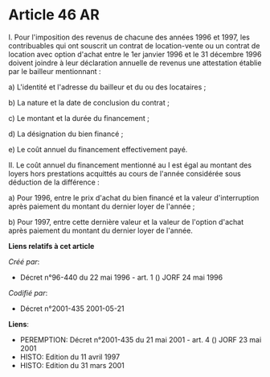 # Article 46 AR

I. Pour l'imposition des revenus de chacune des années 1996 et 1997, les contribuables qui ont souscrit un contrat de
location-vente ou un contrat de location avec option d'achat entre le 1er janvier 1996 et le 31 décembre 1996 doivent joindre
à leur déclaration annuelle de revenus une attestation établie par le bailleur mentionnant :

a) L'identité et l'adresse du bailleur et du ou des locataires ;

b) La nature et la date de conclusion du contrat ;

c) Le montant et la durée du financement ;

d) La désignation du bien financé ;

e) Le coût annuel du financement effectivement payé.

II. Le coût annuel du financement mentionné au I est égal au montant des loyers hors prestations acquittés au cours de
l'année considérée sous déduction de la différence :

a) Pour 1996, entre le prix d'achat du bien financé et la valeur d'interruption après paiement du montant du dernier loyer de
l'année ;

b) Pour 1997, entre cette dernière valeur et la valeur de l'option d'achat après paiement du montant du dernier loyer de
l'année.

**Liens relatifs à cet article**

_Créé par_:

  - Décret n°96-440 du 22 mai 1996 - art. 1 () JORF 24 mai 1996

_Codifié par_:

  - Décret n°2001-435 2001-05-21

**Liens**:

  - PEREMPTION: Décret n°2001-435 du 21 mai 2001 - art. 4 () JORF 23 mai 2001
  - HISTO: Edition du 11 avril 1997
  - HISTO: Edition du 31 mars 2001
